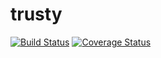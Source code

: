 # trusty

[![Build Status](https://travis-ci.com/go-phorce/trusty.svg?branch=master)](https://travis-ci.com/go-phorce/trusty)
[![Coverage Status](https://coveralls.io/repos/github/go-phorce/trusty/badge.svg?branch=master)](https://coveralls.io/github/go-phorce/trusty?branch=master)
